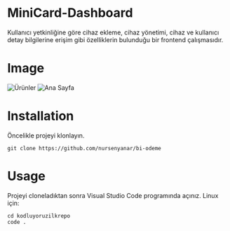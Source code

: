 # MiniCard-Dashboard
Kullanıcı yetkinliğine göre cihaz ekleme, cihaz yönetimi, cihaz ve kullanıcı detay bilgilerine erişim gibi özelliklerin bulunduğu bir frontend çalışmasıdır.
# Image

![Ürünler](/images/urun.png)
![Ana Sayfa](/images/anasayfa.png)


# Installation

Öncelikle projeyi klonlayın.
```
git clone https://github.com/nursenyanar/bi-odeme
```

# Usage
Projeyi cloneladıktan sonra Visual Studio Code programında açınız.
Linux için:
```
cd kodluyoruzilkrepo
code .
```



